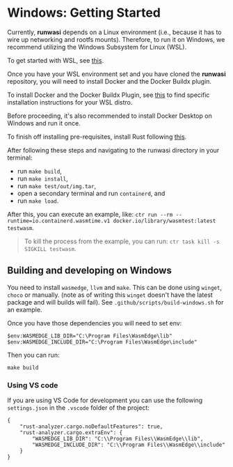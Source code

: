 # Windows: Getting Started

Currently, **runwasi** depends on a Linux environment (i.e., because it has to wire up networking and rootfs mounts). Therefore, to run it on Windows, we recommend utilizing the Windows Subsystem for Linux (WSL).

To get started with WSL, see [this](https://docs.microsoft.com/en-us/windows/wsl/install).

Once you have your WSL environment set and you have cloned the **runwasi** repository, you will need to install Docker and the Docker Buildx plugin.

To install Docker and the Docker Buildx Plugin, see [this](https://docs.docker.com/engine/install/) to find specific installation instructions for your WSL distro.

Before proceeding, it's also recommended to install Docker Desktop on Windows and run it once.

To finish off installing pre-requisites, install Rust following [this](https://www.rust-lang.org/tools/install).

After following these steps and navigating to the runwasi directory in your terminal:
- run `make build`,
- run `make install`,
- run `make test/out/img.tar`,
- open a secondary terminal and run `containerd`, and
- run `make load`.

After this, you can execute an example, like: `ctr run --rm --runtime=io.containerd.wasmtime.v1 docker.io/library/wasmtest:latest testwasm`.

> To kill the process from the example, you can run: `ctr task kill -s SIGKILL testwasm`.

## Building and developing on Windows

You need to install `wasmedge`, `llvm` and `make`. This can be done using `winget`, `choco` or manually. (note as of writing this `winget` doesn't have the latest package and will builds will fail).  See `.github/scripts/build-windows.sh` for an example.

Once you have those dependencies you will need to set env:

```
$env:WASMEDGE_LIB_DIR="C:\Program Files\WasmEdge\lib"
$env:WASMEDGE_INCLUDE_DIR="C:\Program Files\WasmEdge\include"    
```

Then you can run:

```
make build
```

### Using VS code
If you are using VS Code for development you can use the following `settings.json` in the `.vscode` folder of the project:

```
{
    "rust-analyzer.cargo.noDefaultFeatures": true,
    "rust-analyzer.cargo.extraEnv": {
        "WASMEDGE_LIB_DIR": "C:\\Program Files\\WasmEdge\\lib",
        "WASMEDGE_INCLUDE_DIR": "C:\\Program Files\\WasmEdge\\include"
    }
}